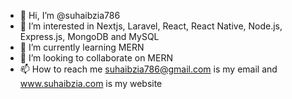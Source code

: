- 👋 Hi, I’m @suhaibzia786
- 👀 I’m interested in Nextjs, Laravel, React, React Native, Node.js, Express.js, MongoDB and MySQL
- 🌱 I’m currently learning MERN
- 💞️ I’m looking to collaborate on MERN
- 📫 How to reach me suhaibzia786@gmail.com is my email and www.suhaibzia.com is my website

<!---
suhaibzia786/suhaibzia786 is a ✨ special ✨ repository because its `README.md` (this file) appears on your GitHub profile.
You can click the Preview link to take a look at your changes.
--->
